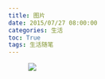 ```yaml
---
title: 图片
date: 2015/07/27 08:00:00
categories: 生活
toc: True
tags: 生活随笔
---
```

<figure>
    <img src="1.png">
</figure>